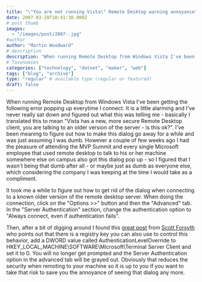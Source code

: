 ```yaml
---
title: "\"You are not running Vista\" Remote Desktop warning annoyance"
date: 2007-03-28T10:41:38.000Z
# post thumb
images:
  - "/images/post/2007-.jpg"
#author
author: "Martin Woodward"
# description
description: "When running Remote Desktop from Windows Vista I've been getting the following error popping up everytime I connect."
# Taxonomies
categories: ["technology", "dotnet", "maker", "web"]
tags: ["blog", "archive"]
type: "regular" # available type (regular or featured)
draft: false
---
```

[](http://www.woodwardweb.com/WindowsLiveWriter/YouarenotrunningVistaRemoteDesktopwarnin_9654/Remote%20Desktop%20Connection%5B5%5D.png) When running Remote Desktop from Windows Vista I've been getting the following error popping up everytime I connect.  It is a little alarming and I've never really sat down and figured out what this was telling me - basically I translated this to mean "Vista has a new, more secure Remote Desktop client, you are talking to an older version of the server - is this ok?".  I've been meaning to figure out how to make this dialog go away for a while and was just assuming I was dumb.  However a couple of few weeks ago I had the pleasure of attending the MVP Summit and every single Microsoft employee that used remote desktop to talk to his or her machine somewhere else on campus also got this dialog pop up - so I figured that I wasn't being that dumb after all - or maybe just as dumb as everyone else, which considering the company I was keeping at the time I would take as a compliment. 

It took me a while to figure out how to get rid of the dialog when connecting to a known older version of the remote desktop server.  When doing the connection, click on the "Options >>" button and then the "Advanced" tab.  In the "Server Authentication" section, change the authentication option to "Always connect, even if authentication fails". 

Then, after a bit of digging around I found this [great post](http://weblogs.asp.net/owscott/archive/2006/11/10/Vista_2700_s-Remote-Desktop-Prompt.aspx) from [Scott Forsyth](http://weblogs.asp.net/owscott/) who points out that there is a registry key you can also use to control this behavior, add a DWORD value called AuthenticationLevelOverride to HKEY_LOCAL_MACHINE\SOFTWARE\Microsoft\Terminal Server Client and set it to 0.  You will no longer get prompted and the Server Authentication option in the advanced tab will be grayed out.  Obviously that reduces the security when remoting to your machine so it is up to you if you want to take that risk to save you the annoyance of seeing that dialog any more.